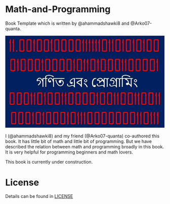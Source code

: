 # Math-and-Programming
Book Template which is written by @ahammadshawki8 and @Arko07-quanta.

![pic](mathpro.jpg)


I (@ahammadshawki8) and my friend (@Arko07-quanta) co-authored this book. It has little bit of math and little bit of programming. But we have described the relation between math and programming broadly in this book. It is very helpful for programming beginners and math lovers.

This book is currently under construction.

# License
Details can be found in [LICENSE](LICENSE)
